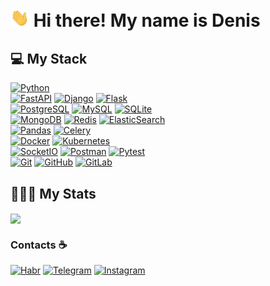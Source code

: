


# <img src="https://raw.githubusercontent.com/ABSphreak/ABSphreak/master/gifs/Hi.gif"  width="30px"> Hi there! My name is Denis



## 💻 My Stack
<a href="https://www.python.org/" target="_blank"><img src="https://img.shields.io/static/v1?style=for-the-badge&message=Python&color=262321&logo=Python&logoColor=3776AB&label=" alt="Python"></a>
<br>
<a href="https://fastapi.tiangolo.com/" target="_blank"><img src="https://img.shields.io/badge/FastAPI-009688?style=for-the-badge&message=FastAPI&color=262321&logo=FastAPI&label=" alt="FastAPI"></a>
<a href="https://www.djangoproject.com/" target="_blank"><img src="https://img.shields.io/badge/django-%23092E20?style=for-the-badge&message=Django&color=262321&logo=django&logoColor=009688&label=" alt="Django"></a>
<a href="https://flask.palletsprojects.com/en/2.2.x/" target="_blank"><img src="https://img.shields.io/static/v1?style=for-the-badge&message=Flask&color=262321&logo=Flask&logoColor=FFFFFF&label=" alt="Flask"></a>
<br>
<a href="https://www.postgresql.org/" target="_blank"><img src="https://img.shields.io/static/v1?style=for-the-badge&message=PostgreSQL&color=262321&logo=PostgreSQL&logoColor=4169E1&label=" alt="PostgreSQL"></a>
<a href="https://www.mysql.com/" target="_blank"><img src="https://img.shields.io/static/v1?style=for-the-badge&message=MySQL&color=262321&logo=MySQL&logoColor=4479A1&label=" alt="MySQL"></a>
<a href="https://www.sqlite.org/" target="_blank"><img src="https://img.shields.io/badge/sqlite-%2307405e?style=for-the-badge&message=SQLite&color=262321&logo=sqlite&logoColor=2358ad&label=" alt="SQLite"></a>
<br>
<a href="https://www.mongodb.com/" target="_blank"><img src="https://img.shields.io/badge/MongoDB-%234ea94b?style=for-the-badge&message=MongoDB&color=262321&logo=mongodb&label=" alt="MongoDB"></a>
<a href="https://redis.io/" target="_blank"><img src="https://img.shields.io/badge/redis-%23DD0031?style=for-the-badge&message=Redis&color=262321&logo=redis&label=" alt="Redis"></a>
<a href="https://www.elastic.co/" target="_blank"><img src="https://img.shields.io/badge/-ElasticSearch-005571?style=for-the-badge&message=ElasticSearch&color=262321&logo=elasticsearch&logoColor=3968b3&label=" alt="ElasticSearch"></a>
<br>
<a href="https://pandas.pydata.org/docs/" target="_blank"><img src="https://img.shields.io/badge/pandas-%23150458?style=for-the-badge&message=Pandas&color=262321&logo=pandas&logoColor=0b4199&label=" alt="Pandas"></a>
<a href="https://docs.celeryq.dev/en/stable/" target="_blank"><img src="https://img.shields.io/badge/celery-%23a9cc54?style=for-the-badge&message=Celery&color=262321&logo=celery&logoColor=8bc472&label=" alt="Celery"></a>
<br>
<a href="https://www.docker.com/" target="_blank"><img src="https://img.shields.io/badge/docker-%230db7ed.svg?style=for-the-badge&message=Docker&color=262321&logo=docker&logoColor=0A9EDC&label=" alt="Docker"></a>
<a href="https://kubernetes.io/" target="_blank"><img src="https://img.shields.io/badge/kubernetes-%23326ce5?style=for-the-badge&message=Kubernetes&color=262321&logo=kubernetes&logoColor=0A9EDC&label=" alt="Kubernetes"></a>
<br>
<a href="https://socket.io/" target="_blank"><img src="https://img.shields.io/static/v1?style=for-the-badge&message=Socket.io&color=262321&logo=Socket.io&logoColor=FFFFFF&label=" alt="SocketIO"></a>
<a href="https://www.postman.com/" target="_blank"><img src="https://img.shields.io/static/v1?style=for-the-badge&message=Postman&color=262321&logo=Postman&logoColor=FF6C37&label=" alt="Postman"></a>
<a href="https://docs.pytest.org/en/7.2.x/" target="_blank"><img src="https://img.shields.io/static/v1?style=for-the-badge&message=Pytest&color=262321&logo=Pytest&logoColor=0A9EDC&label=" alt="Pytest"></a>
<br>
<a href="https://git-scm.com/" target="_blank"><img src="https://img.shields.io/static/v1?style=for-the-badge&message=Git&color=262321&logo=Git&logoColor=F05032&label=" alt="Git"></a>
<a href="https://github.com/" target="_blank"><img src="https://img.shields.io/badge/github-%23121011?style=for-the-badge&message=GitHub&color=262321&logo=github&label=" alt="GitHub"></a>
<a href="https://gitlab.com/" target="_blank"><img src="https://img.shields.io/badge/gitlab-%23181717?style=for-the-badge&message=GitLab&color=262321&logo=gitlab&label=" alt="GitLab"></a>



## 👨🏻‍💻 My Stats
<span>
  <a href="https://github.com/anuraghazra/github-readme-stats">
    <img align="center" width=450 src="https://github-readme-stats.vercel.app/api?username=porebrikk&show_icons=true&count_private=true&theme=dark" />
  </a>
</span> 
<span> </span>



### Contacts :coffee:
<a target="_blank"  href="https://career.habr.com/porebrikk"><img src="https://img.shields.io/static/v1?style=for-the-badge&message=Habr&color=262321&logo=Habr&logoColor=3776AB&label=" alt="Habr"></a>
<a target="_blank"  href="https://t.me/porebrikk"><img src="https://img.shields.io/static/v1?style=for-the-badge&message=Telegram&color=262321&logo=Telegram&logoColor=3776AB&label=" alt="Telegram"></a>
<a target="_blank"  href="https://www.instagram.com/porebrikk/"><img  src="https://img.shields.io/static/v1?style=for-the-badge&message=Instagram&color=262321&logo=Instagram&logoColor=d96a6a&label=" alt="Instagram"></a>

